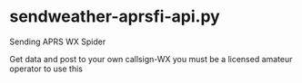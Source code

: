 # sendweather-aprsfi-api.py
Sending APRS WX Spider

Get data and post to your own callsign-WX 
you must be a licensed amateur operator to use this
